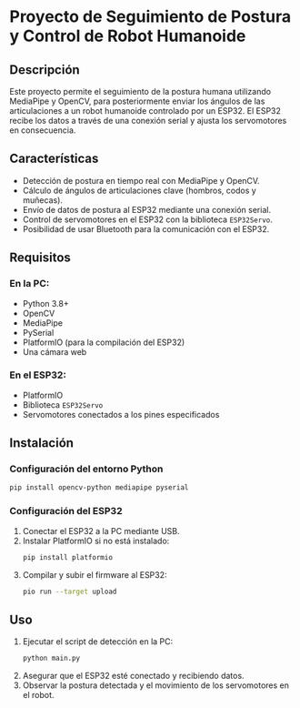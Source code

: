 # Proyecto de Seguimiento de Postura y Control de Robot Humanoide

## Descripción
Este proyecto permite el seguimiento de la postura humana utilizando MediaPipe y OpenCV, para posteriormente enviar los ángulos de las articulaciones a un robot humanoide controlado por un ESP32. El ESP32 recibe los datos a través de una conexión serial y ajusta los servomotores en consecuencia.

## Características
- Detección de postura en tiempo real con MediaPipe y OpenCV.
- Cálculo de ángulos de articulaciones clave (hombros, codos y muñecas).
- Envío de datos de postura al ESP32 mediante una conexión serial.
- Control de servomotores en el ESP32 con la biblioteca `ESP32Servo`.
- Posibilidad de usar Bluetooth para la comunicación con el ESP32.

## Requisitos
### En la PC:
- Python 3.8+
- OpenCV
- MediaPipe
- PySerial
- PlatformIO (para la compilación del ESP32)
- Una cámara web

### En el ESP32:
- PlatformIO
- Biblioteca `ESP32Servo`
- Servomotores conectados a los pines especificados

## Instalación
### Configuración del entorno Python
```bash
pip install opencv-python mediapipe pyserial
```

### Configuración del ESP32
1. Conectar el ESP32 a la PC mediante USB.
2. Instalar PlatformIO si no está instalado:
   ```bash
   pip install platformio
   ```
3. Compilar y subir el firmware al ESP32:
   ```bash
   pio run --target upload
   ```

## Uso
1. Ejecutar el script de detección en la PC:
   ```bash
   python main.py
   ```
2. Asegurar que el ESP32 esté conectado y recibiendo datos.
3. Observar la postura detectada y el movimiento de los servomotores en el robot.
